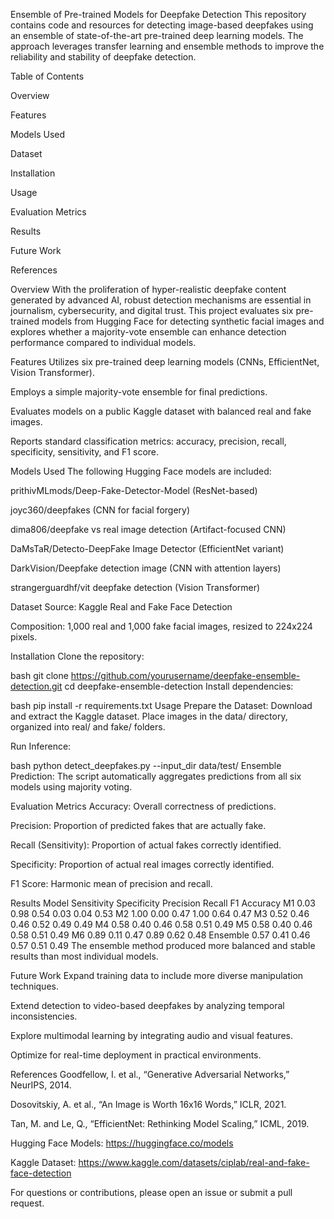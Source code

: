 Ensemble of Pre-trained Models for Deepfake Detection
This repository contains code and resources for detecting image-based deepfakes using an ensemble of state-of-the-art pre-trained deep learning models. The approach leverages transfer learning and ensemble methods to improve the reliability and stability of deepfake detection.

Table of Contents

Overview

Features

Models Used

Dataset

Installation

Usage

Evaluation Metrics

Results

Future Work

References

Overview
With the proliferation of hyper-realistic deepfake content generated by advanced AI, robust detection mechanisms are essential in journalism, cybersecurity, and digital trust. This project evaluates six pre-trained models from Hugging Face for detecting synthetic facial images and explores whether a majority-vote ensemble can enhance detection performance compared to individual models.

Features
Utilizes six pre-trained deep learning models (CNNs, EfficientNet, Vision Transformer).

Employs a simple majority-vote ensemble for final predictions.

Evaluates models on a public Kaggle dataset with balanced real and fake images.

Reports standard classification metrics: accuracy, precision, recall, specificity, sensitivity, and F1 score.

Models Used
The following Hugging Face models are included:

prithivMLmods/Deep-Fake-Detector-Model (ResNet-based)

joyc360/deepfakes (CNN for facial forgery)

dima806/deepfake vs real image detection (Artifact-focused CNN)

DaMsTaR/Detecto-DeepFake Image Detector (EfficientNet variant)

DarkVision/Deepfake detection image (CNN with attention layers)

strangerguardhf/vit deepfake detection (Vision Transformer)

Dataset
Source: Kaggle Real and Fake Face Detection

Composition: 1,000 real and 1,000 fake facial images, resized to 224x224 pixels.

Installation
Clone the repository:

bash
git clone https://github.com/yourusername/deepfake-ensemble-detection.git
cd deepfake-ensemble-detection
Install dependencies:

bash
pip install -r requirements.txt
Usage
Prepare the Dataset:
Download and extract the Kaggle dataset. Place images in the data/ directory, organized into real/ and fake/ folders.

Run Inference:

bash
python detect_deepfakes.py --input_dir data/test/
Ensemble Prediction:
The script automatically aggregates predictions from all six models using majority voting.

Evaluation Metrics
Accuracy: Overall correctness of predictions.

Precision: Proportion of predicted fakes that are actually fake.

Recall (Sensitivity): Proportion of actual fakes correctly identified.

Specificity: Proportion of actual real images correctly identified.

F1 Score: Harmonic mean of precision and recall.

Results
Model	Sensitivity	Specificity	Precision	Recall	F1	Accuracy
M1	0.03	0.98	0.54	0.03	0.04	0.53
M2	1.00	0.00	0.47	1.00	0.64	0.47
M3	0.52	0.46	0.46	0.52	0.49	0.49
M4	0.58	0.40	0.46	0.58	0.51	0.49
M5	0.58	0.40	0.46	0.58	0.51	0.49
M6	0.89	0.11	0.47	0.89	0.62	0.48
Ensemble	0.57	0.41	0.46	0.57	0.51	0.49
The ensemble method produced more balanced and stable results than most individual models.

Future Work
Expand training data to include more diverse manipulation techniques.

Extend detection to video-based deepfakes by analyzing temporal inconsistencies.

Explore multimodal learning by integrating audio and visual features.

Optimize for real-time deployment in practical environments.

References
Goodfellow, I. et al., “Generative Adversarial Networks,” NeurIPS, 2014.

Dosovitskiy, A. et al., “An Image is Worth 16x16 Words,” ICLR, 2021.

Tan, M. and Le, Q., “EfficientNet: Rethinking Model Scaling,” ICML, 2019.

Hugging Face Models: https://huggingface.co/models

Kaggle Dataset: https://www.kaggle.com/datasets/ciplab/real-and-fake-face-detection

For questions or contributions, please open an issue or submit a pull request.
